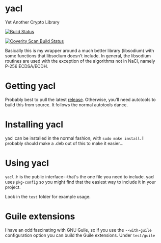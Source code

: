 # yacl
Yet Another Crypto Library

[![Build Status](https://travis-ci.org/cryptotronix/yacl.svg?branch=master)](https://travis-ci.org/cryptotronix/yacl)

<a href="https://scan.coverity.com/projects/cryptotronix-yacl">
    <img alt="Coverity Scan Build Status"
    src="https://scan.coverity.com/projects/6244/badge.svg"/>
</a>

Basically this is my wrapper around a much better library (libsodium)
with some functions that libsodium doesn't include. In general, the
libsodium routines are used with the exception of the algorithms not
in NaCl, namely P-256 ECDSA/ECDH.

# Getting yacl

Probably best to pull the latest
[release](https://github.com/cryptotronix/yacl/releases). Otherwise,
you'll need autotools to build this from source. It follows the normal
autotools dance.


# Installing yacl

yacl can be installed in the normal fashion, with `sudo make
install`. I probably should make a .deb out of this to make it
easier...

# Using yacl

`yacl.h` is the public interface--that's the one file you need to
include. yacl uses `pkg-config` so you might find that the easiest way
to include it in your project.

Look in the `test` folder for example usage.

# Guile extensions

I have an odd fascinating with GNU Guile, so if you use the
`--with-guile` configuration option you can build the Guile
extensions. Under `test/guile`
